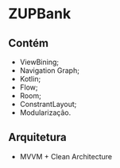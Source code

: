 # ZUPBank

## Contém
- ViewBining;
- Navigation Graph;
- Kotlin;
- Flow;
- Room;
- ConstrantLayout;
- Modularização.

## Arquitetura 

- MVVM + Clean Architecture


